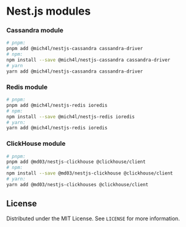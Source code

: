 # Nest.js modules

### Cassandra module
```bash
# pnpm:
pnpm add @mich4l/nestjs-cassandra cassandra-driver
# npm:
npm install --save @mich4l/nestjs-cassandra cassandra-driver
# yarn
yarn add @mich4l/nestjs-cassandra cassandra-driver
```

### Redis module
```bash
# pnpm:
pnpm add @mich4l/nestjs-redis ioredis
# npm:
npm install --save @mich4l/nestjs-redis ioredis
# yarn:
yarn add @mich4l/nestjs-redis ioredis
```

### ClickHouse module
```bash
# pnpm:
pnpm add @md03/nestjs-clickhouse @clickhouse/client
# npm:
npm install --save @md03/nestjs-clickhouse @clickhouse/client
# yarn:
yarn add @md03/nestjs-clickhouses @clickhouse/client
```

## License
Distributed under the MIT License. See `LICENSE` for more information.
